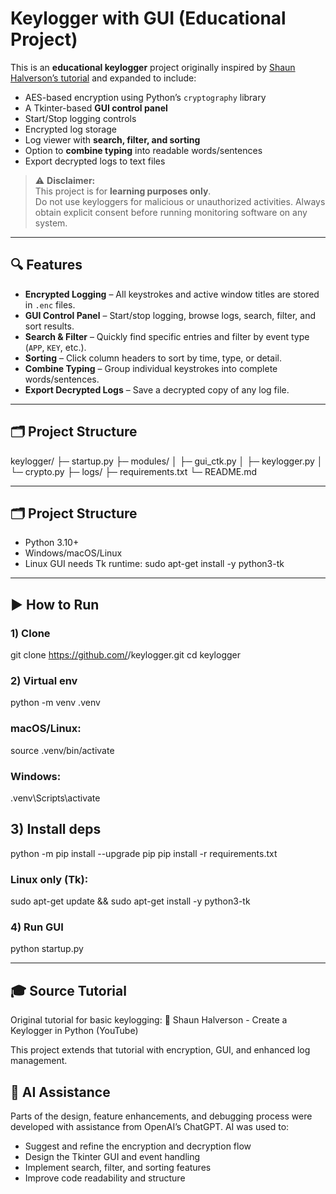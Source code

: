 # Keylogger with GUI (Educational Project)

This is an **educational keylogger** project originally inspired by [Shaun Halverson’s tutorial](https://www.youtube.com/watch?v=mDY3v2Xx-Q4&ab_channel=ShaunHalverson) and expanded to include:

- AES-based encryption using Python’s `cryptography` library  
- A Tkinter-based **GUI control panel**  
- Start/Stop logging controls  
- Encrypted log storage  
- Log viewer with **search, filter, and sorting**  
- Option to **combine typing** into readable words/sentences  
- Export decrypted logs to text files  

> ⚠️ **Disclaimer:**  
> This project is for **learning purposes only**.  
> Do not use keyloggers for malicious or unauthorized activities. Always obtain explicit consent before running monitoring software on any system.

---

## 🔍 Features

- **Encrypted Logging** – All keystrokes and active window titles are stored in `.enc` files.
- **GUI Control Panel** – Start/stop logging, browse logs, search, filter, and sort results.
- **Search & Filter** – Quickly find specific entries and filter by event type (`APP`, `KEY`, etc.).
- **Sorting** – Click column headers to sort by time, type, or detail.
- **Combine Typing** – Group individual keystrokes into complete words/sentences.
- **Export Decrypted Logs** – Save a decrypted copy of any log file.

---

## 🗂️ Project Structure

keylogger/
├─ startup.py
├─ modules/
│  ├─ gui_ctk.py
│  ├─ keylogger.py
│  └─ crypto.py
├─ logs/
├─ requirements.txt
└─ README.md

---

## 🗂️ Project Structure
- Python 3.10+
- Windows/macOS/Linux
- Linux GUI needs Tk runtime: sudo apt-get install -y python3-tk

---

## ▶️ How to Run

### 1) Clone
git clone https://github.com/<your-username>/keylogger.git
cd keylogger

### 2) Virtual env
python -m venv .venv
### macOS/Linux:
source .venv/bin/activate
### Windows:
.venv\Scripts\activate

## 3) Install deps
python -m pip install --upgrade pip
pip install -r requirements.txt
### Linux only (Tk):
sudo apt-get update && sudo apt-get install -y python3-tk

### 4) Run GUI
python startup.py

---

## 🎓 Source Tutorial
Original tutorial for basic keylogging:
🔗 Shaun Halverson - Create a Keylogger in Python (YouTube)

This project extends that tutorial with encryption, GUI, and enhanced log management.

## 🤖 AI Assistance
Parts of the design, feature enhancements, and debugging process were developed with assistance from OpenAI’s ChatGPT. AI was used to:
- Suggest and refine the encryption and decryption flow
- Design the Tkinter GUI and event handling
- Implement search, filter, and sorting features
- Improve code readability and structure